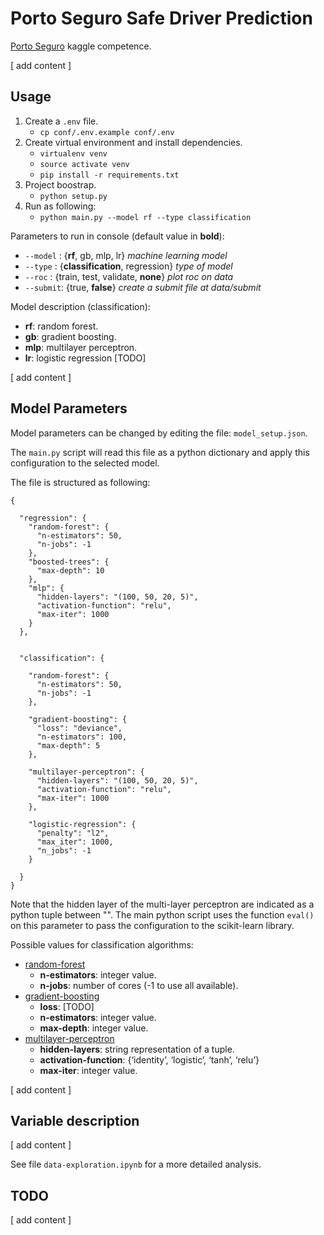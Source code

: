 # Porto Seguro Safe Driver Prediction

[Porto Seguro](https://www.kaggle.com/c/porto-seguro-safe-driver-prediction) kaggle competence. 

[ add content ]

## Usage

1. Create a ```.env``` file.
    * ```cp conf/.env.example conf/.env```
2. Create virtual environment and install dependencies. 
    * ```virtualenv venv```
    * ```source activate venv```
    * ```pip install -r requirements.txt```
3. Project boostrap.
    * ```python setup.py```
4. Run as following:
    * ```python main.py --model rf --type classification```

Parameters to run in console (default value in **bold**):
* ```--model``` : {**rf**, gb, mlp, lr} _machine learning model_  
* ```--type```  : {**classification**, regression} _type of model_
* ```--roc```   : {train, test, validate, **none**} _plot roc on data_
* ```--submit```: {true, **false**} _create a submit file at data/submit_


Model description (classification):
    
* **rf**: random forest.
* **gb**: gradient boosting.
* **mlp**: multilayer perceptron.
* **lr**: logistic regression [TODO]

    
[ add content ]

## Model Parameters

Model parameters can be changed by editing the file: ```model_setup.json```.

The ```main.py``` script will read this file as a python dictionary and
apply this configuration to the selected model. 

The file is structured as following: 
```
{
  
  "regression": {
    "random-forest": {
      "n-estimators": 50,
      "n-jobs": -1
    },
    "boosted-trees": {
      "max-depth": 10
    },
    "mlp": {
      "hidden-layers": "(100, 50, 20, 5)",
      "activation-function": "relu",
      "max-iter": 1000
    }
  },


  "classification": {

    "random-forest": {
      "n-estimators": 50,
      "n-jobs": -1
    },

    "gradient-boosting": {
      "loss": "deviance",
      "n-estimators": 100,
      "max-depth": 5
    },

    "multilayer-perceptron": {
      "hidden-layers": "(100, 50, 20, 5)",
      "activation-function": "relu",
      "max-iter": 1000
    },

    "logistic-regression": {
      "penalty": "l2",
      "max_iter": 1000,
      "n_jobs": -1
    }

  }
}
```

Note that the hidden layer of the multi-layer perceptron are 
indicated as a python tuple between "". The main python script 
uses the function `eval()` on this parameter to pass the 
configuration to the scikit-learn library.


Possible values for classification algorithms:

* [random-forest](http://scikit-learn.org/stable/modules/generated/sklearn.ensemble.RandomForestClassifier.html#sklearn.ensemble.RandomForestClassifier.score)
    * **n-estimators**: integer value.
    * **n-jobs**: number of cores (-1 to use all available).
* [gradient-boosting](http://scikit-learn.org/stable/modules/generated/sklearn.ensemble.GradientBoostingClassifier.html)
    * **loss**: [TODO]
    * **n-estimators**: integer value.
    * **max-depth**: integer value.
* [multilayer-perceptron](http://scikit-learn.org/stable/modules/generated/sklearn.neural_network.MLPClassifier.html)
    * **hidden-layers**: string representation of a tuple.
    * **activation-function**:  {‘identity’, ‘logistic’, ‘tanh’, ‘relu’}
    * **max-iter**: integer value.

[ add content ]

## Variable description

[ add content ]

See file ```data-exploration.ipynb``` for a more detailed analysis.

## TODO

[ add content ]